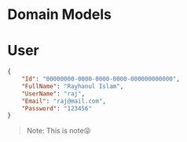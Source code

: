 # Domain Models

# User

```json
{
    "Id": "00000000-0000-0000-0000-000000000000",
    "FullName": "Rayhanul Islam",
    "UserName": "raj",
    "Email": "raj@mail.com",
    "Password": "123456"
}
```
> Note: This is note😝